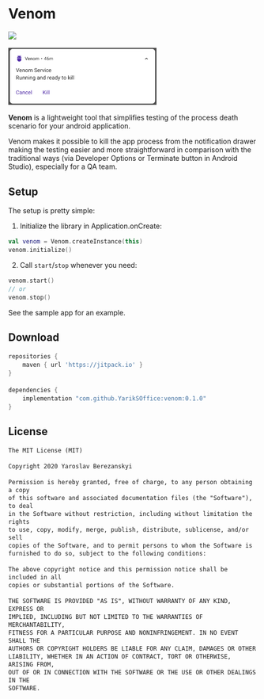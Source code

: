 # Venom

[![](https://jitpack.io/v/YarikSOffice/lingver.svg)](https://jitpack.io/#YarikSOffice/lingver)

<img src="preview/header.png" width="300">

**Venom** is a lightweight tool that simplifies testing of the process death scenario for your android application. 

Venom makes it possible to kill the app process from the notification drawer making the testing easier and more straightforward in comparison with the traditional ways (via Developer Options or Terminate button in Android Studio), especially for a QA team.

## Setup

The setup is pretty simple:

1. Initialize the library in Application.onCreate:

``` kotlin
val venom = Venom.createInstance(this)
venom.initialize()
```

2. Call `start`/`stop` whenever you need:

``` kotlin
venom.start()
// or
venom.stop()
```
See the sample app for an example.

## Download

``` groovy
repositories {
    maven { url 'https://jitpack.io' }
}

dependencies {
    implementation "com.github.YarikSOffice:venom:0.1.0"
}
```

## License

```
The MIT License (MIT)

Copyright 2020 Yaroslav Berezanskyi

Permission is hereby granted, free of charge, to any person obtaining a copy
of this software and associated documentation files (the "Software"), to deal
in the Software without restriction, including without limitation the rights
to use, copy, modify, merge, publish, distribute, sublicense, and/or sell
copies of the Software, and to permit persons to whom the Software is
furnished to do so, subject to the following conditions:

The above copyright notice and this permission notice shall be included in all
copies or substantial portions of the Software.

THE SOFTWARE IS PROVIDED "AS IS", WITHOUT WARRANTY OF ANY KIND, EXPRESS OR
IMPLIED, INCLUDING BUT NOT LIMITED TO THE WARRANTIES OF MERCHANTABILITY,
FITNESS FOR A PARTICULAR PURPOSE AND NONINFRINGEMENT. IN NO EVENT SHALL THE
AUTHORS OR COPYRIGHT HOLDERS BE LIABLE FOR ANY CLAIM, DAMAGES OR OTHER
LIABILITY, WHETHER IN AN ACTION OF CONTRACT, TORT OR OTHERWISE, ARISING FROM,
OUT OF OR IN CONNECTION WITH THE SOFTWARE OR THE USE OR OTHER DEALINGS IN THE
SOFTWARE.
```
